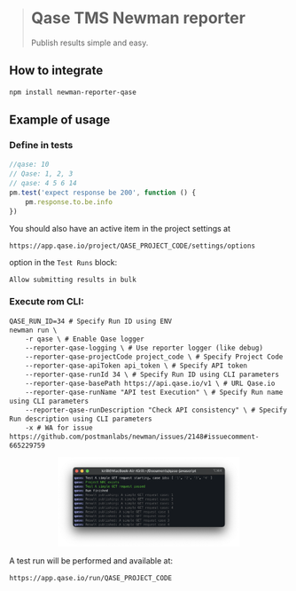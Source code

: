 > # Qase TMS Newman reporter
>
> Publish results simple and easy.

## How to integrate

```bash
npm install newman-reporter-qase
```

## Example of usage

### Define in tests
```js
//qase: 10
// Qase: 1, 2, 3
// qase: 4 5 6 14
pm.test('expect response be 200', function () {
    pm.response.to.be.info
})
```
You should also have an active item in the project settings at

```
https://app.qase.io/project/QASE_PROJECT_CODE/settings/options
```

option in the `Test Runs` block:

```
Allow submitting results in bulk
```
### Execute rom CLI:
```
QASE_RUN_ID=34 # Specify Run ID using ENV
newman run \
    -r qase \ # Enable Qase logger
    --reporter-qase-logging \ # Use reporter logger (like debug)
    --reporter-qase-projectCode project_code \ # Specify Project Code
    --reporter-qase-apiToken api_token \ # Specify API token
    --reporter-qase-runId 34 \ # Specify Run ID using CLI parameters
    --reporter-qase-basePath https://api.qase.io/v1 \ # URL Qase.io
    --reporter-qase-runName "API test Execution" \ # Specify Run name using CLI parameters
    --reporter-qase-runDescription "Check API consistency" \ # Specify Run description using CLI parameters
    -x # WA for issue https://github.com/postmanlabs/newman/issues/2148#issuecomment-665229759
```

<p align="center">
  <img width="65%" src="./examples/screenshots/screenshot.png">
</p>

A test run will be performed and available at:

```
https://app.qase.io/run/QASE_PROJECT_CODE
```

<!-- references -->

[auth]: https://developers.qase.io/#authentication
